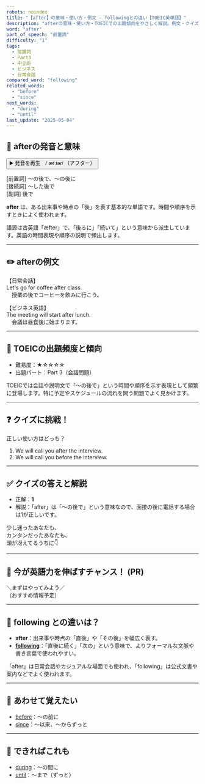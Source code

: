 ```yaml
---
robots: noindex
title: "【after】の意味・使い方・例文 ― followingとの違い【TOEIC英単語】"
description: "afterの意味・使い方・TOEICでの出題傾向をやさしく解説。例文・クイズ付きでfollowingとの違いもわかりやすく学べます。"
word: "after"
part_of_speech: "前置詞"
difficulty: "1"
tags:
  - 前置詞
  - Part3
  - 中立的
  - ビジネス
  - 日常会話
compared_word: "following"
related_words:
  - "before"
  - "since"
next_words:
  - "during"
  - "until"
last_update: "2025-05-04"
---
```


## 🔰 afterの発音と意味

<button class="play-audio" onclick="playTTS('after')">
  <span class="play-audio-main">
    ▶️ 発音を再生　/ˈæf.tər/
  </span>
  <span class="play-audio-sub">
    （アフター）
  </span>
</button>

[前置詞] ～の後で、～の後に  
[接続詞] ～した後で  
[副詞] 後で

**after** は、ある出来事や時点の「後」を表す基本的な単語です。時間や順序を示すときによく使われます。

語源は古英語「æfter」で、「後ろに」「続いて」という意味から派生しています。英語の時間表現や順序の説明で頻出します。

---

## ✏️ afterの例文

【日常会話】  
Let's go for coffee after class.  
　授業の後でコーヒーを飲みに行こう。

【ビジネス英語】  
The meeting will start after lunch.  
　会議は昼食後に始まります。

---

## 🎯 TOEICの出題頻度と傾向

- 難易度：★☆☆☆☆
- 出題パート：Part 3（会話問題）

TOEICでは会話や説明文で「～の後で」という時間や順序を示す表現として頻繁に登場します。特に予定やスケジュールの流れを問う問題でよく見かけます。

---

## ❓ クイズに挑戦！

正しい使い方はどっち？

1. We will call you after the interview.  
2. We will call you before the interview.

---

## ✅ クイズの答えと解説

- 正解：**1**
- 解説：「after」は「～の後で」という意味なので、面接の後に電話する場合は1が正しいです。

少し迷ったあなたも、  
カンタンだったあなたも、  
頭が冴えてるうちに👇️

---

## 🚀 今が英語力を伸ばすチャンス！ (PR)

<div class="info-center">
＼まずはやってみよう／<br>  
（おすすめ情報予定）
</div>

---

## 🤔  following との違いは？

- **after**：出来事や時点の「直後」や「その後」を幅広く表す。
- **[following](/following)**：「直後に続く」「次の」という意味で、よりフォーマルな文脈や書き言葉で使われやすい。

「after」は日常会話やカジュアルな場面でも使われ、「following」は公式文書や案内などでよく使われます。

---

## 🧩 あわせて覚えたい

- [before](/before)：～の前に
- [since](/since)：～以来、～からずっと

---

## 📖 できればこれも

- [during](/during)：～の間に
- [until](/until)：～まで（ずっと）

<!-- cvid: aid08_bid08 -->
